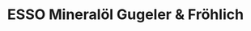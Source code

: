 ---
title: "ESSO Mineralöl Gugeler & Fröhlich"
url: /stuttgart/esso-mineraloel-gugeler-und-froehlich/
shop: Treibstoff
---